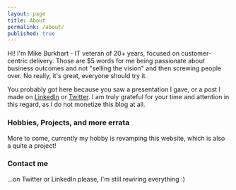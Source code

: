 ```yaml
---
layout: page
title: About
permalink: /about/
published: true
---
```


Hi! I'm Mike Burkhart - IT veteran of 20+ years, focused on customer-centric delivery. Those are $5 words for me being passionate about business outcomes and not "selling the vision" and then screwing people over. No really, it's great, everyone should try it. 

You probably got here because you saw a presentation I gave, or a post I made on [LinkedIn](https://www.linkedin.com/in/mikeburkhart/) or [Twitter](https://twitter.com/vmikeb). I am truly grateful for your time and attention in this regard, as I do not monetize this blog at all.

### Hobbies, Projects, and more errata

More to come, currently my hobby is revamping this website, which is also a quite a project!

### Contact me

...on Twitter or LinkedIn please, I'm still rewiring everything :)
